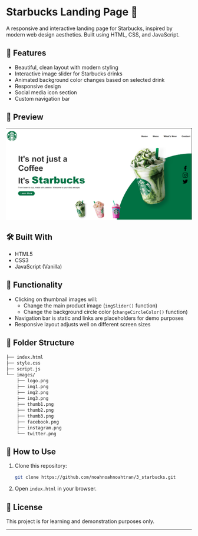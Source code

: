 # Starbucks Landing Page 🌿

A responsive and interactive landing page for Starbucks, inspired by modern web design aesthetics. Built using HTML, CSS, and JavaScript.

## 🚀 Features

- Beautiful, clean layout with modern styling
- Interactive image slider for Starbucks drinks
- Animated background color changes based on selected drink
- Responsive design
- Social media icon section
- Custom navigation bar

## 📸 Preview

![Landing Page Screenshot](./images/Final_Preview.png)

## 🛠️ Built With

- HTML5
- CSS3
- JavaScript (Vanilla)

## 🎯 Functionality

- Clicking on thumbnail images will:
  - Change the main product image (`imgSlider()` function)
  - Change the background circle color (`changeCircleColor()` function)
- Navigation bar is static and links are placeholders for demo purposes
- Responsive layout adjusts well on different screen sizes

## 📁 Folder Structure

```
├── index.html
├── style.css
├── script.js
└── images/
    ├── logo.png
    ├── img1.png
    ├── img2.png
    ├── img3.png
    ├── thumb1.png
    ├── thumb2.png
    ├── thumb3.png
    ├── facebook.png
    ├── instagram.png
    └── twitter.png
```

## 📌 How to Use

1. Clone this repository:
   ```bash
   git clone https://github.com/noahnoahnoahtran/3_starbucks.git
   ```
2. Open `index.html` in your browser.

## 📄 License

This project is for learning and demonstration purposes only.

---
